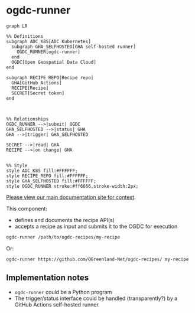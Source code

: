 # ogdc-runner

```mermaid
graph LR

%% Definitions
subgraph ADC_K8S[ADC Kubernetes]
  subgraph GHA_SELFHOSTED[GHA self-hosted runner]
    OGDC_RUNNER[ogdc-runner]
  end
  OGDC[Open Geospatial Data Cloud]
end

subgraph RECIPE_REPO[Recipe repo]
  GHA[GitHub Actions]
  RECIPE[Recipe]
  SECRET[Secret token]
end



%% Relationships
OGDC_RUNNER -->|submit| OGDC
GHA_SELFHOSTED -->|status| GHA
GHA -->|trigger| GHA_SELFHOSTED

SECRET -->|read| GHA
RECIPE -->|on change| GHA


%% Style
style ADC_K8S fill:#FFFFFF;
style RECIPE_REPO fill:#FFFFFF;
style GHA_SELFHOSTED fill:#FFFFFF;
style OGDC_RUNNER stroke:#ff6666,stroke-width:2px;
```

[Please view our main documentation site for context](https://qgreenland-net.github.io).

This component:

* defines and documents the recipe API(s)
* accepts a recipe as input and submits it to the OGDC for execution

```bash
ogdc-runner /path/to/ogdc-recipes/my-recipe
```

Or:

```bash
ogdc-runner https://github.com/QGreenland-Net/ogdc-recipes/ my-recipe
```


## Implementation notes

* `ogdc-runner` could be a Python program
* The trigger/status interface could be handled (transparently?) by a GitHub Actions
  self-hosted runner.
